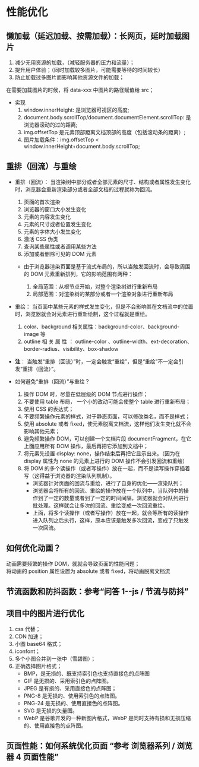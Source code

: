# 性能优化

## 懒加载（延迟加载、按需加载）：长网页，延时加载图片

1. 减少无用资源的加载，（减轻服务器的压力和流量）；
2. 提升用户体验；（同时加载较多图片，可能需要等待的时间较长）
3. 防止加载过多图片而影响其他资源文件的加载；

在需要加载图片的时候，将 data-xxx 中图片的路径赋值给 src；

- 实现
  1. window.innerHeight: 是浏览器可视区的高度;
  2. document.body.scrollTop/document.documentElement.scrollTop: 是浏览器滚动的过的距离;
  3. img.offsetTop 是元素顶部距离文档顶部的高度（包括滚动条的距离）;
  4. 图片加载条件：img.offsetTop < window.innerHeight+document.body.scrollTop;

## 重排（回流）与重绘

- 重排（回流）：
  当渲染树中部分或者全部元素的尺寸、结构或者属性发生变化时，浏览器会重新渲染部分或者全部文档的过程就称为回流。

  1. 页面的首次渲染
  2. 浏览器的窗口大小发生变化
  3. 元素的内容发生变化
  4. 元素的尺寸或者位置发生变化
  5. 元素的字体大小发生变化
  6. 激活 CSS 伪类
  7. 查询某些属性或者调用某些方法
  8. 添加或者删除可见的 DOM 元素

  - 由于浏览器渲染页面是基于流式布局的，所以当触发回流时，会导致周围的 DOM 元素重新排列，它的影响范围有两种：

    1. 全局范围：从根节点开始，对整个渲染树进行重新布局
    2. 局部范围：对渲染树的某部分或者一个渲染对象进行重新布局

- 重绘：
  当页面中某些元素的样式发生变化，但是不会影响其在文档流中的位置时，浏览器就会对元素进行重新绘制，这个过程就是重绘。

  1. color、background 相关属性：background-color、background-image 等
  2. outline 相 关 属 性 ： outline-color 、outline-width、ext-decoration、 border-radius、visibility、box-shadow

- **注**： 当触发“重排（回流）”时，一定会触发“重绘”，但是“重绘”不一定会引发“重排（回流）”。

- 如何避免“重排（回流）”与重绘？

  1. 操作 DOM 时，尽量在低层级的 DOM 节点进行操作；
  2. 不要使用 table 布局， 一个小的改动可能会使整个 table 进行重新布局；
  3. 使用 CSS 的表达式；
  4. 不要频繁操作元素的样式，对于静态页面，可以修改类名，而不是样式；
  5. 使用 absolute 或者 fixed，使元素脱离文档流，这样他们发生变化就不会影响其他元素；
  6. 避免频繁操作 DOM，可以创建一个文档片段 documentFragment，在它上面应用所有 DOM 操作，最后再把它添加到文档中；
  7. 将元素先设置 display: none，操作结束后再把它显示出来。（因为在 display 属性为 none 的元素上进行的 DOM 操作不会引发回流和重绘）
  8. 将 DOM 的多个读操作（或者写操作）放在一起，而不是读写操作穿插着写（这得益于浏览器的渲染队列机制）。
     - 浏览器针对页面的回流与重绘，进行了自身的优化——渲染队列；
     - 浏览器会将所有的回流、重绘的操作放在一个队列中，当队列中的操作到了一定的数量或者到了一定的时间间隔，浏览器就会对队列进行批处理。这样就会让多次的回流、重绘变成一次回流重绘。
     - 上面，将多个读操作（或者写操作）放在一起，就会等所有的读操作进入队列之后执行，这样，原本应该是触发多次回流，变成了只触发一次回流。

## 如何优化动画？

动画需要频繁的操作 DOM，就就会导致页面的性能问题；  
将动画的 position 属性设置为 absolute 或者 fixed，将动画脱离文档流

## 节流函数和防抖函数：参考“问答 1--js / 节流与防抖”

## 项目中的图片进行优化

1. css 代替；
2. CDN 加速；
3. 小图 base64 格式；
4. iconfont；
5. 多个小图合并到一张中（雪碧图）；
6. 正确选择图片格式；
   - BMP，是无损的、既支持索引色也支持直接色的点阵图
   - GIF 是无损的、采用索引色的点阵图。
   - JPEG 是有损的、采用直接色的点阵图；
   - PNG-8 是无损的、使用索引色的点阵图。
   - PNG-24 是无损的、使用直接色的点阵图。
   - SVG 是无损的矢量图。
   - WebP 是谷歌开发的一种新图片格式，WebP 是同时支持有损和无损压缩的、使用直接色的点阵图。

## 页面性能：如何系统优化页面 “参考 浏览器系列 / 浏览器 4 页面性能”
